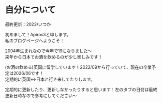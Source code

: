 # 自分について

最終更新：2023/いつか

初めまして！Apiros3と申します。   
私のブログページへようこそ！

2004年生まれなので今年で19になりました～   
来年から日本でお酒を飲めるのが少し楽しみです！

(お酒の飲める)英国に留学しています！2022/09から行っていて、現在の卒業予定は2026/06です！   
定期的に英国⇔日本と行き来してたりします。

定期的に更新したり、更新しなかったりすると思います！左のタブの日付は最終更新日時なので参考にしてください～
